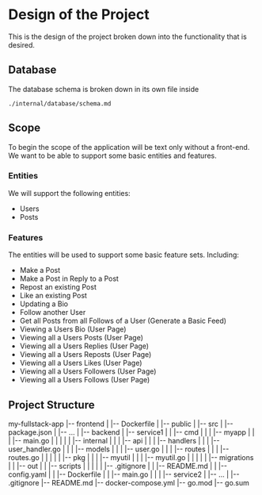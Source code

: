 # Design of the Project
This is the design of the project broken down into the functionality that is desired.

## Database
The database schema is broken down in its own file inside
```
./internal/database/schema.md
```

## Scope
To begin the scope of the application will be text only without a front-end. We want to be able to support some basic entities and features.

### Entities
We will support the following entities:
* Users
* Posts

### Features
The entities will be used to support some basic feature sets. Including:
* Make a Post
* Make a Post in Reply to a Post
* Repost an existing Post
* Like an existing Post
* Updating a Bio
* Follow another User
* Get all Posts from all Follows of a User (Generate a Basic Feed)
* Viewing a Users Bio (User Page)
* Viewing all a Users Posts (User Page)
* Viewing all a Users Replies (User Page)
* Viewing all a Users Reposts (User Page)
* Viewing all a Users Likes (User Page)
* Viewing all a Users Followers (User Page)
* Viewing all a Users Follows (User Page)

## Project Structure
my-fullstack-app
|-- frontend
|   |-- Dockerfile
|   |-- public
|   |-- src
|   |-- package.json
|   |-- ...
|
|-- backend
|   |-- service1
|   |   |-- cmd
|   |   |   |-- myapp
|   |   |       |-- main.go
|   |   |
|   |   |-- internal
|   |   |   |-- api
|   |   |       |-- handlers
|   |   |           |-- user_handler.go
|   |   |       |-- models
|   |   |           |-- user.go
|   |   |       |-- routes
|   |   |           |-- routes.go
|   |   |
|   |   |-- pkg
|   |   |   |-- myutil
|   |   |       |-- myutil.go
|   |   |
|   |   |-- migrations
|   |   |-- out
|   |   |-- scripts
|   |   |
|   |   |-- .gitignore
|   |   |-- README.md
|   |   |-- config.yaml
|   |   |-- Dockerfile
|   |   |-- main.go
|   |
|   |-- service2
|       |-- ...
|
|-- .gitignore
|-- README.md
|-- docker-compose.yml
|-- go.mod
|-- go.sum